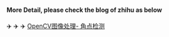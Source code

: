 #### More Detail, please check the blog of zhihu as below
✈️ ✈️ ✈️ [OpenCV图像处理- 角点检测](https://zhuanlan.zhihu.com/p/68571164)